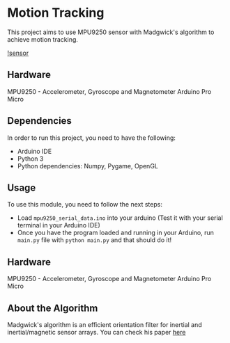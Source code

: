 # Motion Tracking

This project aims to use MPU9250 sensor with Madgwick's algorithm to achieve motion tracking.

[!sensor](https://im.ezgif.com/tmp/ezgif-1-eaaec7f85e8c.gif)
## Hardware

MPU9250 - Accelerometer, Gyroscope and Magnetometer
Arduino Pro Micro

## Dependencies

In order to run this project, you need to have the following:

- Arduino IDE
- Python 3
- Python dependencies: Numpy, Pygame, OpenGL

## Usage

To use this module, you need to follow the next steps:
- Load `mpu9250_serial_data.ino` into your arduino (Test it with your serial terminal in your Arduino IDE)
- Once you have the program loaded and running in your Arduino, run `main.py` file with `python main.py` and that should do it!


## Hardware

MPU9250 - Accelerometer, Gyroscope and Magnetometer
Arduino Pro Micro

## About the Algorithm

Madgwick's algorithm is an efficient orientation filter for inertial and inertial/magnetic sensor arrays. You can check his paper [here](http://x-io.co.uk/res/doc/madgwick_internal_report.pdf)

